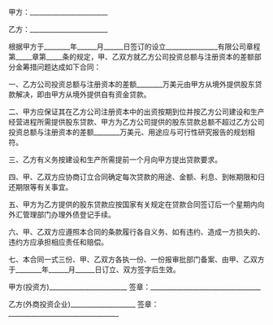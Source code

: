
 


甲方：________________________


乙方：________________________


根据甲方于________年______月______日签订的设立________________有限公司章程第_____章第_____条的规定，甲、乙双方就乙方公司投资总额与注册资本的差额部分金筹措问题达成如下合同：


一、乙方公司投资总额与注册资本的差额________万美元由甲方从境外提供股东贷款解决，即由甲方从境外提供自有资金贷款。


二、甲方应保证其在乙方公司注册资本中的出资按期到位并按乙方公司建设和生产经营进程所需提供股东贷款、甲方为乙方公司提供的股东贷款总额不超过乙方公司投资总额与注册资本的差额________万美元、用途应与可行性研究报告的规划相符。


三、乙方有义务按建设和生产所需提前一个月向甲方提出贷款要求。


四、甲、乙双方应协商订立合同确定每次贷款的用途、金额、利息、到帐期限和归还期限等有关事宜。


五、甲方为乙方提供的股东贷款应按国家有关规定在贷款合同签订后一个星期内向外汇管理部门办理外债登记手续。


六、甲、乙双方应遵照本合同的条款履行各自义务、如有违约、造成一方损失的、违约方应承担相应责任和赔偿。


七、本合同一式三份、甲、乙双方各执一份、一份报审批部门备案、由甲、乙双方于________年______月______日订立、双方签字后生效。


甲方(投资方)________________________ 签章：__________________________________


乙方(外商投资企业)____________________ 签章：__________________________________
 


 

 
 
 
 
 
  


  
 

  


  


  
 
 
 
 

